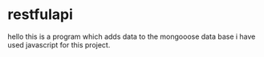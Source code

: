 # restfulapi
hello this is a program which adds data to the mongooose data base
i have used javascript for this project.
